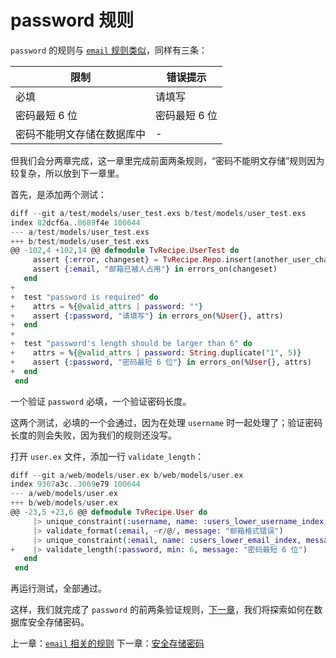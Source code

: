 # password 规则

`password` 的规则与 [`email` 规则类似](04-user-register/06-email-rules.md)，同样有三条：

限制|错误提示
---|---
必填|请填写
密码最短 6 位|密码最短 6 位
密码不能明文存储在数据库中|-

但我们会分两章完成，这一章里完成前面两条规则，“密码不能明文存储”规则因为较复杂，所以放到下一章里。

首先，是添加两个测试：

```elixir
diff --git a/test/models/user_test.exs b/test/models/user_test.exs
index 82dcf6a..8689f4e 100644
--- a/test/models/user_test.exs
+++ b/test/models/user_test.exs
@@ -102,4 +102,14 @@ defmodule TvRecipe.UserTest do
     assert {:error, changeset} = TvRecipe.Repo.insert(another_user_changeset)
     assert {:email, "邮箱已被人占用"} in errors_on(changeset)
   end
+
+  test "password is required" do
+    attrs = %{@valid_attrs | password: ""}
+    assert {:password, "请填写"} in errors_on(%User{}, attrs)
+  end
+
+  test "password's length should be larger than 6" do
+    attrs = %{@valid_attrs | password: String.duplicate("1", 5)}
+    assert {:password, "密码最短 6 位"} in errors_on(%User{}, attrs)
+  end
 end
```

一个验证 `password` 必填，一个验证密码长度。

这两个测试，必填的一个会通过，因为在处理 `username` 时一起处理了；验证密码长度的则会失败，因为我们的规则还没写。

打开 `user.ex` 文件，添加一行 `validate_length`：

```elixir
diff --git a/web/models/user.ex b/web/models/user.ex
index 9307a3c..3069e79 100644
--- a/web/models/user.ex
+++ b/web/models/user.ex
@@ -23,5 +23,6 @@ defmodule TvRecipe.User do
     |> unique_constraint(:username, name: :users_lower_username_index, message: "用户名已被人占用")
     |> validate_format(:email, ~r/@/, message: "邮箱格式错误")
     |> unique_constraint(:email, name: :users_lower_email_index, message: "邮箱已被人占用")
+    |> validate_length(:password, min: 6, message: "密码最短 6 位")
   end
 end
 ```
再运行测试，全部通过。

这样，我们就完成了 `password` 的前两条验证规则，[下一章](04-user-register/08-password-storage.md)，我们将探索如何在数据库安全存储密码。


上一章：[`email` 相关的规则](04-user-register/06-email-rules.md)
下一章：[安全存储密码](04-user-register/08-password-storage.md)

